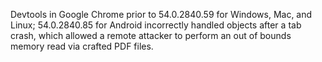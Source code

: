Devtools in Google Chrome prior to 54.0.2840.59 for Windows, Mac, and Linux; 54.0.2840.85 for Android incorrectly handled objects after a tab crash, which allowed a remote attacker to perform an out of bounds memory read via crafted PDF files.
